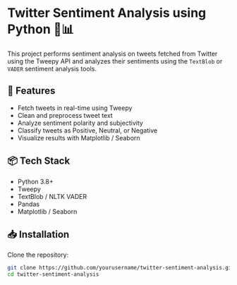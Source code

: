 # Twitter Sentiment Analysis using Python 🐍📊

This project performs sentiment analysis on tweets fetched from Twitter using the Tweepy API and analyzes their sentiments using the `TextBlob` or `VADER` sentiment analysis tools.

## 🚀 Features

- Fetch tweets in real-time using Tweepy
- Clean and preprocess tweet text
- Analyze sentiment polarity and subjectivity
- Classify tweets as Positive, Neutral, or Negative
- Visualize results with Matplotlib / Seaborn

## 📦 Tech Stack

- Python 3.8+
- Tweepy
- TextBlob / NLTK VADER
- Pandas
- Matplotlib / Seaborn

## 📥 Installation

Clone the repository:

```bash
git clone https://github.com/yourusername/twitter-sentiment-analysis.git
cd twitter-sentiment-analysis
